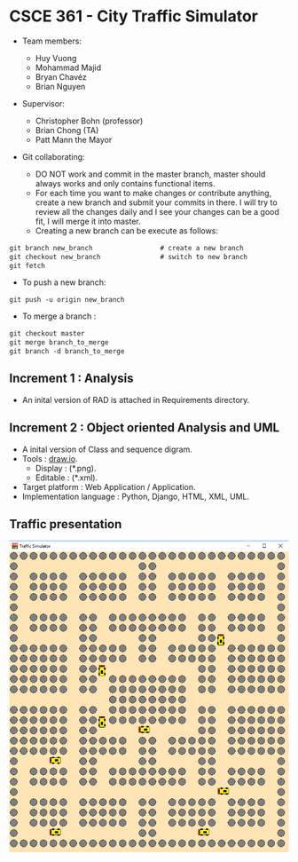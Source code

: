 # CSCE 361 - City Traffic Simulator
* Team members:
    - Huy Vuong
    - Mohammad Majid
    - Bryan Chavéz
    - Brian Nguyen

* Supervisor:
    - Christopher Bohn (professor)
    - Brian Chong (TA)
    - Patt Mann the Mayor

* Git collaborating:
    - DO NOT work and commit in the master branch, master should always works and only contains functional items.
    - For each time you want to make changes or contribute anything, create a new branch and submit your commits in there. I will try to review all the changes daily and I see your changes can be a good fit, I will merge it into master.
    - Creating a new branch can be execute as follows:
```
git branch new_branch                 # create a new branch
git checkout new_branch               # switch to new branch
git fetch 
```
* To push a new branch:
```
git push -u origin new_branch
```
* To merge a branch :
```
git checkout master
git merge branch_to_merge
git branch -d branch_to_merge
```
## Increment 1 : Analysis 
* An inital version of RAD is attached in Requirements directory.

## Increment 2 : Object oriented Analysis and UML
* A inital version of Class and sequence digram.
* Tools : [draw.io](draw.io).
	- Display  : (\*.png).
	- Editable : (\*.xml).
* Target platform : Web Application / Application.
* Implementation language : Python, Django, HTML, XML, UML.

## Traffic presentation
![alt text](Images/roadMap_ver2.1.PNG)
